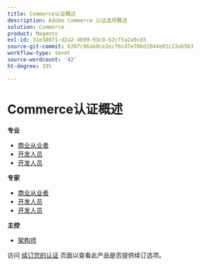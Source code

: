 ```yaml
---
title: Commerce认证概述
description: Adobe Commerce 认证选项概述
solution: Commerce
product: Magento
exl-id: 31e38071-d2a2-4b99-93c0-62cf5a2a9c03
source-git-commit: 6397c96ab0ce2ecf6cd7e70bd2044e01c23ab563
workflow-type: tm+mt
source-wordcount: '42'
ht-degree: 33%

---
```


# Commerce认证概述

**专业**

* [商业从业者](/help/certifications/ac/ac-p-business.md) <!--AD0-E712-->
* [开发人员](/help/certifications/ac/ac-p-developer.md) <!--AD0-E717-->
* [开发人员](/help/certifications/ac/ac-p-fedeveloper.md) <!--AD0-E719-->

**专家**

* [商业从业者](/help/certifications/ac/ac-e-business.md) <!--AD0-E708-->
* [开发人员](/help/certifications/ac/ac-e-developer.md) <!--AD0-E716-->
* [开发人员](/help/certifications/ac/ac-e-fedeveloper.md) <!--AD0-E710-->

**主控**

* [架构师](/help/certifications/ac/ac-m-architect.md) <!--AD0-E718-->

访问 [续订您的认证](/help/certifications/renew.md) 页面以查看此产品是否提供续订选项。
